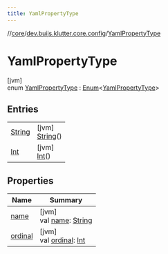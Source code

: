 ```yaml
---
title: YamlPropertyType
---
```

//[core](../../../index.html)/[dev.buijs.klutter.core.config](../index.html)/[YamlPropertyType](index.html)



# YamlPropertyType



[jvm]\
enum [YamlPropertyType](index.html) : [Enum](https://kotlinlang.org/api/latest/jvm/stdlib/kotlin/-enum/index.html)&lt;[YamlPropertyType](index.html)&gt;



## Entries


| | |
|---|---|
| [String](-string/index.html) | [jvm]<br>[String](-string/index.html)() |
| [Int](-int/index.html) | [jvm]<br>[Int](-int/index.html)() |


## Properties


| Name | Summary |
|---|---|
| [name](-int/index.html#-372974862%2FProperties%2F2024159499) | [jvm]<br>val [name](-int/index.html#-372974862%2FProperties%2F2024159499): [String](https://kotlinlang.org/api/latest/jvm/stdlib/kotlin/-string/index.html) |
| [ordinal](-int/index.html#-739389684%2FProperties%2F2024159499) | [jvm]<br>val [ordinal](-int/index.html#-739389684%2FProperties%2F2024159499): [Int](https://kotlinlang.org/api/latest/jvm/stdlib/kotlin/-int/index.html) |

